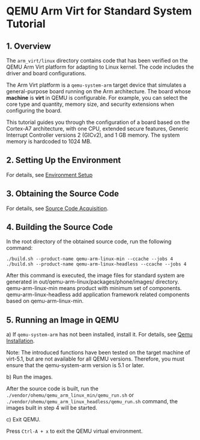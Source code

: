 # QEMU Arm Virt for Standard System Tutorial

## 1. Overview

The `arm_virt/linux` directory contains code that has been verified on the QEMU Arm Virt platform for adapting to Linux kernel. The code includes the driver and board configurations.

The Arm Virt platform is a `qemu-system-arm` target device that simulates a general-purpose board running on the Arm architecture.
The board whose **machine** is **virt** in QEMU is configurable. For example, you can select the core type and quantity, memory size, and security extensions when configuring the board.

This tutorial guides you through the configuration of a board based on the Cortex-A7 architecture, with one CPU, extended secure features, Generic Interrupt Controller versions 2 (GICv2), and 1 GB memory.
The system memory is hardcoded to 1024 MB.

## 2. Setting Up the Environment

For details, see [Environment Setup](https://gitee.com/openharmony/docs/blob/HEAD/en/device-dev/quick-start/quickstart-standard.md)

## 3. Obtaining the Source Code

For details, see [Source Code Acquisition](https://gitee.com/openharmony/docs/blob/HEAD/en/device-dev/get-code/sourcecode-acquire.md).

## 4. Building the Source Code

In the root directory of the obtained source code, run the following command:

```
./build.sh --product-name qemu-arm-linux-min --ccache --jobs 4
./build.sh --product-name qemu-arm-linux-headless --ccache --jobs 4
```

After this command is executed, the image files for standard system are generated in out/qemu-arm-linux/packages/phone/images/ directory.
qemu-arm-linux-min means product with minimum set of components.
qemu-arm-linux-headless add application framework related components based on qemu-arm-linux-min.

## 5. Running an Image in QEMU

a) If `qemu-system-arm` has not been installed, install it. For details, see [Qemu Installation](https://gitee.com/openharmony/device_qemu/blob/HEAD/README.md).

Note: The introduced functions have been tested on the target machine of virt-5.1, but are not available for all QEMU versions. Therefore, you must ensure that the qemu-system-arm version is 5.1 or later.


b) Run the images.

After the source code is built, run the `./vendor/ohemu/qemu_arm_linux_min/qemu_run.sh` or `./vendor/ohemu/qemu_arm_linux_headless/qemu_run.sh` command, the images built in step 4 will be started.

c) Exit QEMU.

Press `Ctrl-A + x` to exit the QEMU virtual environment.

